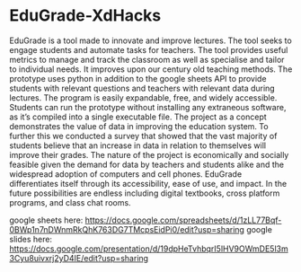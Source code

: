 # EduGrade-XdHacks

EduGrade is a tool made to innovate and improve lectures. The tool seeks to engage students and automate tasks for teachers. The tool provides useful metrics to manage and track the classroom as well as specialise and tailor to individual needs. It improves upon our century old teaching methods. The prototype uses python in addition to the google sheets API to provide students with relevant questions and teachers with relevant data during lectures. The program is easily expandable, free, and widely accessible. Students can run the prototype without installing any extraneous software, as it’s compiled into a single executable file. The project as a concept demonstrates the value of data in improving the education system. To further this we conducted a survey that showed that the vast majority of students believe that an increase in data in relation to themselves will improve their grades. The nature of the project is economically and socially feasible given the demand for data by teachers and students alike and the widespread adoption of computers and cell phones. EduGrade differentiates itself through its accessibility, ease of use, and impact.  In the future possibilities are endless including digital textbooks, cross platform programs, and class chat rooms.

google sheets here: https://docs.google.com/spreadsheets/d/1zLL77Bqf-0BWp1n7nDWnmRkQhK763DG7TMcpsEidPi0/edit?usp=sharing
google slides here: https://docs.google.com/presentation/d/19dpHeTvhbqrI5lHV9OWmDE5l3m3Cyu8uivxrj2yD4IE/edit?usp=sharing

